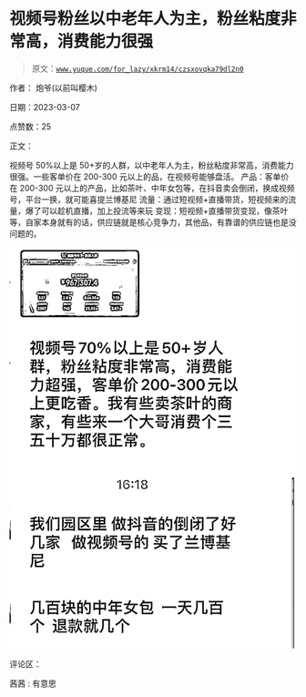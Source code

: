 # 视频号粉丝以中老年人为主，粉丝粘度非常高，消费能力很强

> 原文：[`www.yuque.com/for_lazy/xkrm14/czsxovqka79dl2n0`](https://www.yuque.com/for_lazy/xkrm14/czsxovqka79dl2n0)



作者： 炮爷(以前叫樱木) 

日期：2023-03-07 

点赞数：25 

正文： 

视频号 50%以上是 50+岁的人群，以中老年人为主，粉丝粘度非常高，消费能力很强。一些客单价在 200-300 元以上的品，在视频号能够盘活。 产品：客单价在 200-300 元以上的产品，比如茶叶、中年女包等，在抖音卖会倒闭，换成视频号，平台一换，就可能喜提兰博基尼 流量：通过短视频+直播带货，短视频来的流量，爆了可以趁机直播，加上投流等来玩 变现：短视频+直播带货变现，像茶叶等，自家本身就有的话，供应链就是核心竞争力，其他品，有靠谱的供应链也是没问题的。 

![](img/78afbeebe310b9ededc2bc33d2526fea.png)  

评论区： 

茜茜 : 有意思 

